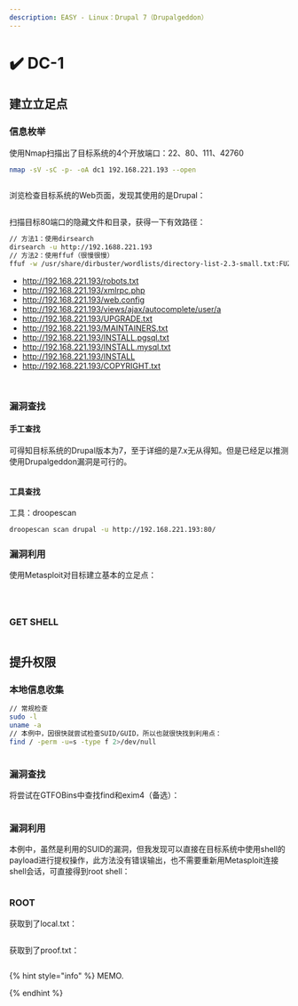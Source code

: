 ```yaml
---
description: EASY - Linux：Drupal 7（Drupalgeddon）
---
```


# ✔️ DC-1

## 建立立足点

### 信息枚举

使用Nmap扫描出了目标系统的4个开放端口：22、80、111、42760

```bash
nmap -sV -sC -p- -oA dc1 192.168.221.193 --open
```

<figure><img src="../.gitbook/assets/1 (1) (1) (1) (1) (1) (1) (1) (1) (1) (1) (1).png" alt=""><figcaption></figcaption></figure>

浏览检查目标系统的Web页面，发现其使用的是Drupal：

<figure><img src="../.gitbook/assets/2 (1) (1) (1) (1) (1) (1) (1) (1) (1) (1) (1).png" alt=""><figcaption></figcaption></figure>

扫描目标80端口的隐藏文件和目录，获得一下有效路径：

```bash
// 方法1：使用dirsearch
dirsearch -u http://192.1688.221.193
// 方法2：使用ffuf（很慢很慢）
ffuf -w /usr/share/dirbuster/wordlists/directory-list-2.3-small.txt:FUZZ -u http://192.168.221.193/FUZZ -c -e .php,.txt,.html -of html -o 80_defualt_scan.html
```

* http://192.168.221.193/robots.txt
* http://192.168.221.193/xmlrpc.php
* http://192.168.221.193/web.config
* http://192.168.221.193/views/ajax/autocomplete/user/a
* http://192.168.221.193/UPGRADE.txt
* http://192.168.221.193/MAINTAINERS.txt
* http://192.168.221.193/INSTALL.pgsql.txt
* http://192.168.221.193/INSTALL.mysql.txt
* http://192.168.221.193/INSTALL
* http://192.168.221.193/COPYRIGHT.txt

<figure><img src="../.gitbook/assets/3 (1) (1) (1) (1) (1) (1) (1) (1) (1).png" alt=""><figcaption></figcaption></figure>

<figure><img src="../.gitbook/assets/4 (1) (1) (1) (1) (1) (1) (1) (1) (1) (1).png" alt=""><figcaption></figcaption></figure>

### 漏洞查找

#### 手工查找

可得知目标系统的Drupal版本为7，至于详细的是7.x无从得知。但是已经足以推测使用Drupalgeddon漏洞是可行的。

<figure><img src="../.gitbook/assets/5 (1) (1) (1) (1) (1) (1) (1) (1) (1) (1).png" alt=""><figcaption></figcaption></figure>

#### 工具查找

工具：droopescan

```bash
droopescan scan drupal -u http://192.168.221.193:80/
```

### 漏洞利用

使用Metasploit对目标建立基本的立足点：

<figure><img src="../.gitbook/assets/6 (1) (1) (1) (1) (1) (1) (1) (1) (1).png" alt=""><figcaption></figcaption></figure>

<figure><img src="../.gitbook/assets/7 (1) (1) (1) (1) (1) (1).png" alt=""><figcaption></figcaption></figure>

<figure><img src="../.gitbook/assets/8 (1) (1) (1) (1) (1).png" alt=""><figcaption></figcaption></figure>

### GET SHELL

<figure><img src="../.gitbook/assets/9 (1) (1) (1) (1) (1) (1).png" alt=""><figcaption></figcaption></figure>



## 提升权限

### 本地信息收集

```bash
// 常规检查
sudo -l
uname -a
// 本例中，因很快就尝试检查SUID/GUID，所以也就很快找到利用点：
find / -perm -u=s -type f 2>/dev/null
```

<figure><img src="../.gitbook/assets/10 (1) (1) (1) (1) (1) (1) (1).png" alt=""><figcaption></figcaption></figure>

### 漏洞查找

将尝试在GTFOBins中查找find和exim4（备选）：

<figure><img src="../.gitbook/assets/11 (1) (1) (1) (1) (1) (1) (1).png" alt=""><figcaption></figcaption></figure>



### 漏洞利用

本例中，虽然是利用的SUID的漏洞，但我发现可以直接在目标系统中使用shell的payload进行提权操作，此方法没有错误输出，也不需要重新用Metasploit连接shell会话，可直接得到root shell：

<figure><img src="../.gitbook/assets/12 (1) (1) (1) (1) (1) (1).png" alt=""><figcaption></figcaption></figure>

### ROOT

获取到了local.txt：

<figure><img src="../.gitbook/assets/13 (1) (1) (1) (1) (1).png" alt=""><figcaption></figcaption></figure>

获取到了proof.txt：

<figure><img src="../.gitbook/assets/14 (1) (1) (1) (1) (1) (1).png" alt=""><figcaption></figcaption></figure>

{% hint style="info" %}
MEMO.


{% endhint %}
